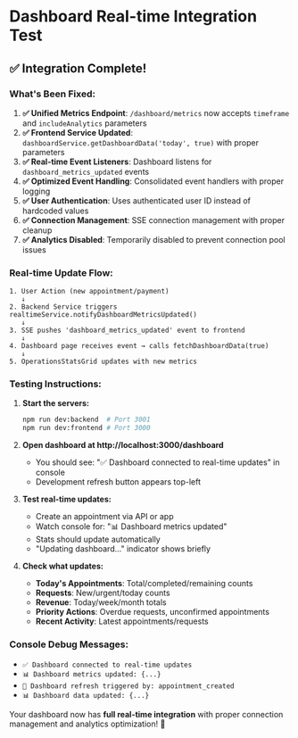 # Dashboard Real-time Integration Test

## ✅ **Integration Complete!**

### **What's Been Fixed:**

1. **✅ Unified Metrics Endpoint**: `/dashboard/metrics` now accepts `timeframe` and `includeAnalytics` parameters
2. **✅ Frontend Service Updated**: `dashboardService.getDashboardData('today', true)` with proper parameters
3. **✅ Real-time Event Listeners**: Dashboard listens for `dashboard_metrics_updated` events
4. **✅ Optimized Event Handling**: Consolidated event handlers with proper logging
5. **✅ User Authentication**: Uses authenticated user ID instead of hardcoded values
6. **✅ Connection Management**: SSE connection management with proper cleanup
7. **✅ Analytics Disabled**: Temporarily disabled to prevent connection pool issues

### **Real-time Update Flow:**

```
1. User Action (new appointment/payment) 
   ↓
2. Backend Service triggers realtimeService.notifyDashboardMetricsUpdated()
   ↓  
3. SSE pushes 'dashboard_metrics_updated' event to frontend
   ↓
4. Dashboard page receives event → calls fetchDashboardData(true)
   ↓
5. OperationsStatsGrid updates with new metrics
```

### **Testing Instructions:**

1. **Start the servers:**
   ```bash
   npm run dev:backend  # Port 3001
   npm run dev:frontend # Port 3000
   ```

2. **Open dashboard at http://localhost:3000/dashboard**
   - You should see: "✅ Dashboard connected to real-time updates" in console
   - Development refresh button appears top-left

3. **Test real-time updates:**
   - Create an appointment via API or app
   - Watch console for: "📊 Dashboard metrics updated"
   - Stats should update automatically
   - "Updating dashboard..." indicator shows briefly

4. **Check what updates:**
   - **Today's Appointments**: Total/completed/remaining counts
   - **Requests**: New/urgent/today counts  
   - **Revenue**: Today/week/month totals
   - **Priority Actions**: Overdue requests, unconfirmed appointments
   - **Recent Activity**: Latest appointments/requests

### **Console Debug Messages:**
- `✅ Dashboard connected to real-time updates`
- `📊 Dashboard metrics updated: {...}`
- `🔄 Dashboard refresh triggered by: appointment_created`
- `📊 Dashboard data updated: {...}`

Your dashboard now has **full real-time integration** with proper connection management and analytics optimization! 🎉